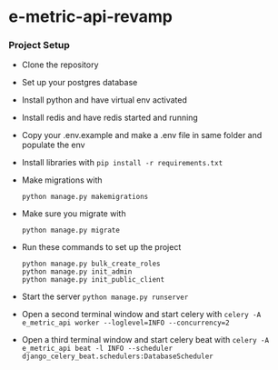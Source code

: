 # e-metric-api-revamp

### Project Setup

* Clone the repository
* Set up your postgres database
* Install python and have virtual env activated
* Install redis and have redis started and running
* Copy your .env.example and make a .env file in same folder and populate the env
* Install libraries with `pip install -r requirements.txt`
* Make migrations with

  ```shel
  python manage.py makemigrations
  ```
* Make sure you migrate with

  ```shel
  python manage.py migrate
  ```
* Run these commands to set up the project

  ```shell
  python manage.py bulk_create_roles
  python manage.py init_admin
  python manage.py init_public_client
  ```
* Start the server `python manage.py runserver`
* Open a second terminal window and start celery with `celery -A e_metric_api worker --loglevel=INFO --concurrency=2`
* Open a third terminal window and start celery beat with `celery -A e_metric_api beat -l INFO --scheduler django_celery_beat.schedulers:DatabaseScheduler`
